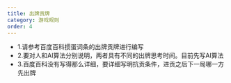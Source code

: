 ```yaml
---
title: 出牌贡牌
category: 游戏规则
order: 4
---
```


+ 1.请参考百度百科掼蛋词条的出牌贡牌进行编写
+ 2.要对人和AI算法分别说明，两者具有不同的出牌思考时间。目前先写AI算法
+ 3.百度百科没有写得那么详细，要详细写明抗贡条件，进贡之后下一局哪一方先出牌
